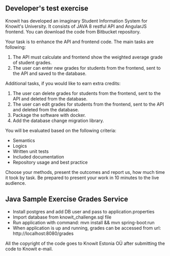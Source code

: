 Developer's test exercise
-------------------------
Knowit has developed an imaginary Student Information System for Knowit's University. It consists of JAVA 8 restful API and AngularJS frontend. You can download the code  from Bitbucket repository. 

Your task is to enhance the API and frontend code. The main tasks are following:

1. The API must calculate and frontend show the weighted average grade  of student grades.
2. The user can enter new grades for students from the frontend, sent to the API and saved to the database.

Additional tasks, if you would like to earn extra credits:

1. The user can delete grades for students from the frontend, sent to the API and deleted from the database.
2. The user can edit grades for students from the frontend, sent to the API and deleted from the database.
3. Package the software with docker.
4. Add the database change migration library.

You will be evaluated based on the following criteria:

* Semantics
* Logics
* Written unit tests
* Included documentation
* Repository usage and best practice

Choose your methods, present the outcomes and report us, how much time it took by task. Be prepared to present your work in 10 minutes to the live audience.


## Java Sample Exercise Grades Service

* Install postgres and add DB user and pass to application.properties
* Import database from knowit_challenge.sql file
* Run application with command: mvn install && mvn spring-boot:run
* When application is up and running, grades can be accessed from url: http://localhost:8080/grades

All the copyright of the code goes to Knowit Estonia OÜ after submitting the code to Knowit e-mail.